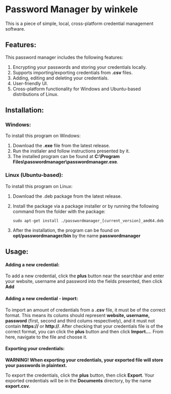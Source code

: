 # Password Manager by winkele

This is a piece of simple, local, cross-platform credential management software.

## Features:

This password manager includes the following features:
 1. Encrypting your passwords and storing your credentials locally.
 2. Supports importing/exporting credentials from **.csv** files.
 3. Adding, editing and deleting your credentials.
 4. User-friendly UI.
 5. Cross-platform functionality for Windows and Ubuntu-based distributions of Linux.

## Installation:

### Windows:

To install this program on Windows:
 1. Download the **.exe** file from the latest release.
 2. Run the instlaler and follow instructions presented by it.
 3. The installed program can be found at **C:\Program Files\passwordmanager\passwordmanager.exe**.

### Linux (Ubuntu-based):

To install this program on Linux:
 1. Download the .deb package from the latest release.
 2. Install the package via a package installer or by running the following command from the folder with the package:

      `sudo apt-get install ./passwordmanager_[current_version]_amd64.deb`
    
 3. After the installation, the program can be found on **opt/passwordmanager/bin** by the name **passwordmanager**

## Usage:

#### Adding a new credential:

To add a new credential, click the **plus** button near the searchbar and enter your website, username and password into the fields presented, then click **Add**

#### Adding a new credential - import:

To import an amount of credentials from a **.csv** file, it must be of the correct format. This means its colums should represent **website, username, password** (first, second and third colums respectively), and it must not contain **https://** or **http://**.
After checking that your credentials file is of the correct format, you can click the **plus** button and then click **Import...**. From here, navigate to the file and choose it.

#### Exporting your credentials:

**WARNING! When exporting your credentials, your exported file will store your passwords in plaintext.**

To export the credentials, click the **plus** button, then click **Export**. Your exported credentials will be in the **Documents** directory, by the name **export.csv**.

